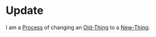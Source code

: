 # Update

I am a [Process](60062.md) of changing an [Old-Thing](60132.md) to a [New-Thing](60131.md).
